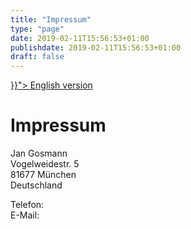 ```yaml
---
title: "Impressum"
type: "page"
date: 2019-02-11T15:56:53+01:00
publishdate: 2019-02-11T15:56:53+01:00
draft: false
---
```


<p>
<a href="{{< relref path="/legal/disclosure" lang="en" >}}">
    <span class="split-flag">
        <span class="flag-icon flag-icon-us ul"></span>
        <span class="flag-icon flag-icon-gb lr"></span>
    </span>
    English version
</a>
</p>

# Impressum

Jan Gosmann<br>
Vogelweidestr. 5<br>
81677 München<br>
Deutschland

Telefon: <span class="crypted-phone" data-country="+49" data-area="174"
  data-block0="3588" data-block1="307"></span><br>
E-Mail: <a href="#" class="crypted-email" data-name="adventures" data-domain="jgosmann"
  data-tld="de"></a>
